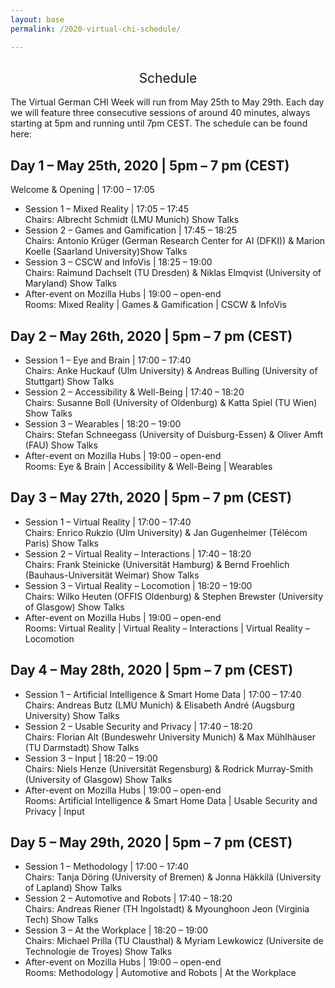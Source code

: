 ```yaml
---
layout: base
permalink: /2020-virtual-chi-schedule/

---
```

<h2 style="font-weight: 400; text-align: center">Schedule</h2>

The Virtual German CHI Week will run from May 25th to May 29th. Each day we will feature three consecutive sessions of around 40 minutes, always starting at 5pm and running until 7pm CEST. The schedule can be found here:

## Day 1 – May 25th, 2020 | 5pm – 7 pm (CEST)   

Welcome & Opening | 17:00 – 17:05
- Session 1 – Mixed Reality | 17:05 – 17:45  
Chairs: Albrecht Schmidt (LMU Munich) Show Talks
- Session 2 – Games and Gamification | 17:45 – 18:25  
Chairs: Antonio Krüger (German Research Center for AI (DFKI)) & Marion Koelle (Saarland University)Show Talks
- Session 3 – CSCW and InfoVis | 18:25 – 19:00  
Chairs: Raimund Dachselt (TU Dresden) & Niklas Elmqvist (University of Maryland) Show Talks
- After-event on Mozilla Hubs | 19:00 – open-end  
Rooms: Mixed Reality | Games & Gamification | CSCW & InfoVis  

## Day 2 – May 26th, 2020 | 5pm – 7 pm (CEST)  

- Session 1 – Eye and Brain | 17:00 – 17:40  
Chairs: Anke Huckauf (Ulm University) & Andreas Bulling (University of Stuttgart) Show Talks
- Session 2 – Accessibility & Well-Being | 17:40 – 18:20  
Chairs: Susanne Boll (University of Oldenburg) & Katta Spiel (TU Wien) Show Talks
- Session 3 – Wearables | 18:20 – 19:00  
Chairs: Stefan Schneegass (University of Duisburg-Essen) & Oliver Amft (FAU) Show Talks  
- After-event on Mozilla Hubs | 19:00 – open-end  
Rooms: Eye & Brain | Accessibility & Well-Being | Wearables    

## Day 3 – May 27th, 2020 | 5pm – 7 pm (CEST)  

- Session 1 – Virtual Reality | 17:00 – 17:40  
Chairs: Enrico Rukzio (Ulm University) & Jan Gugenheimer (Télécom Paris) Show Talks  
- Session 2 – Virtual Reality – Interactions | 17:40 – 18:20  
Chairs: Frank Steinicke (Universität Hamburg) & Bernd Froehlich (Bauhaus-Universität Weimar) Show Talks  
- Session 3 – Virtual Reality – Locomotion | 18:20 – 19:00  
Chairs: Wilko Heuten (OFFIS Oldenburg) & Stephen Brewster (University of Glasgow) Show Talks  
- After-event on Mozilla Hubs | 19:00 – open-end  
Rooms: Virtual Reality | Virtual Reality – Interactions | Virtual Reality – Locomotion    

## Day 4 – May 28th, 2020 | 5pm – 7 pm (CEST)  

- Session 1 – Artificial Intelligence & Smart Home Data | 17:00 – 17:40  
Chairs: Andreas Butz (LMU Munich) & Elisabeth André (Augsburg University) Show Talks  
- Session 2 – Usable Security and Privacy | 17:40 – 18:20  
Chairs: Florian Alt (Bundeswehr University Munich) & Max Mühlhäuser (TU Darmstadt) Show Talks  
- Session 3 – Input | 18:20 – 19:00  
Chairs: Niels Henze (Universität Regensburg) & Rodrick Murray-Smith (University of Glasgow) Show Talks  
- After-event on Mozilla Hubs | 19:00 – open-end  
Rooms: Artificial Intelligence & Smart Home Data | Usable Security and Privacy | Input    

## Day 5 – May 29th, 2020 | 5pm – 7 pm (CEST)  

- Session 1 – Methodology | 17:00 – 17:40  
Chairs: Tanja Döring (University of Bremen) & Jonna Häkkilä (University of Lapland) Show Talks  
- Session 2 – Automotive and Robots | 17:40 – 18:20  
Chairs: Andreas Riener (TH Ingolstadt) & Myounghoon Jeon (Virginia Tech) Show Talks  
- Session 3 – At the Workplace | 18:20 – 19:00  
Chairs: Michael Prilla (TU Clausthal) & Myriam Lewkowicz (Universite de Technologie de Troyes) Show Talks  
- After-event on Mozilla Hubs | 19:00 – open-end  
Rooms: Methodology | Automotive and Robots | At the Workplace

